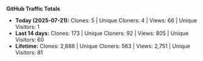 
**GitHub Traffic Totals**

- **Today (2025-07-21):** Clones: 5 | Unique Cloners: 4 | Views: 66 | Unique Visitors: 1
- **Last 14 days:** Clones: 173 | Unique Cloners: 92 | Views: 805 | Unique Visitors: 60
- **Lifetime:** Clones: 2,686 | Unique Cloners: 563 | Views: 2,751 | Unique Visitors: 81
